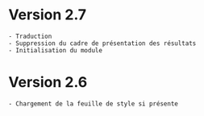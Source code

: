# Version 2.7 
    - Traduction
    - Suppression du cadre de présentation des résultats
    - Initialisation du module
# Version 2.6
    - Chargement de la feuille de style si présente